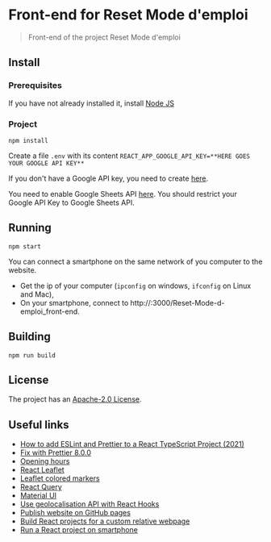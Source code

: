 # Front-end for Reset Mode d'emploi

> Front-end of the project Reset Mode d'emploi 

## Install

### Prerequisites

If you have not already installed it, install [Node JS](https://nodejs.org/en/download/)

### Project

```
npm install
```

Create a file `.env` with its content ```REACT_APP_GOOGLE_API_KEY=**HERE GOES YOUR GOOGLE API KEY**```

If you don't have a Google API key, you need to create [here](https://console.cloud.google.com/apis/credentials).

You need to enable Google Sheets API [here](https://console.cloud.google.com/apis/api/sheets.googleapis.com/overview).
You should restrict your Google API Key to Google Sheets API.

## Running

```
npm start
```

You can connect a smartphone on the same network of you computer to the website.
- Get the ip of your computer (`ipconfig` on windows, `ifconfig` on Linux and Mac),
- On your smartphone, connect to http://<ip>:3000/Reset-Mode-d-emploi_front-end.

## Building

```
npm run build
```

## License

The project has an [Apache-2.0 License](LICENSE).

## Useful links

- [How to add ESLint and Prettier to a React TypeScript Project (2021)](https://javascript.plainenglish.io/setting-eslint-and-prettier-on-a-react-typescript-project-2021-22993565edf9)
- [Fix with Prettier 8.0.0](https://github.com/prettier/eslint-config-prettier/blob/main/CHANGELOG.md#version-800-2021-02-21)
- [Opening hours](https://github.com/opening-hours/opening_hours.js)
- [React Leaflet](https://react-leaflet.js.org/)
- [Leaflet colored markers](https://github.com/pointhi/leaflet-color-markers)
- [React Query](https://react-query.tanstack.com/overview)
- [Material UI](https://mui.com/)
- [Use geolocalisation API with React Hooks](https://github.com/NorbertB29/geolocation-api-hook/blob/master/src/hooks/useCurrentLocation.js)
- [Publish website on GitHub pages](https://docs.github.com/en/pages/getting-started-with-github-pages/configuring-a-publishing-source-for-your-github-pages-site)
- [Build React projects for a custom relative webpage](https://create-react-app.dev/docs/deployment#building-for-relative-paths)
- [Run a React project on smartphone](https://stackoverflow.com/a/45760470)
